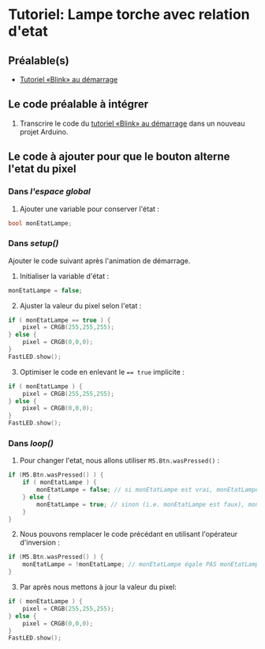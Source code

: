 # Tutoriel: Lampe torche avec relation d'etat

## Préalable(s)

- [Tutoriel «Blink» au démarrage](/m5stack/atom/tutoriel/blink_demarrage.md)

## Le code préalable à intégrer

1) Transcrire le code du [tutoriel «Blink» au démarrage](/m5stack/atom/tutoriel/blink_demarrage.md) dans un nouveau projet Arduino.


## Le code à ajouter pour que le bouton alterne l'etat du pixel

### Dans _l'espace global_

1) Ajouter une variable pour conserver l'état :
```cpp
bool monEtatLampe;
```

### Dans _setup()_

Ajouter le code suivant après l'animation de démarrage.

1) Initialiser la variable d'état :
```cpp
monEtatLampe = false;
```

2) Ajuster la valeur du pixel selon l'etat :
```cpp
if ( monEtatLampe == true ) {
    pixel = CRGB(255,255,255); 
} else {
    pixel = CRGB(0,0,0); 
}
FastLED.show();
```

3) Optimiser le code en enlevant le `== true` implicite :
```cpp
if ( monEtatLampe ) {
    pixel = CRGB(255,255,255); 
} else {
    pixel = CRGB(0,0,0); 
}
FastLED.show();
```

### Dans _loop()_

1) Pour changer l'etat, nous allons utiliser `M5.Btn.wasPressed()` :
```cpp
if (M5.Btn.wasPressed() ) {
    if ( monEtatLampe ) {
        monEtatLampe = false; // si monEtatLampe est vrai, monEtatLampe devient faux
    } else {
        monEtatLampe = true; // sinon (i.e. monEtatLampe est faux), monEtatLampe devient vrai
    }
}
```

2) Nous pouvons remplacer le code précédant en utilisant l'opérateur d'inversion :
```cpp
if (M5.Btn.wasPressed() ) {
    monEtatLampe = !monEtatLampe; // monEtatLampe égale PAS monEtatLampe
}
```


3) Par après nous mettons à jour la valeur du pixel:

```cpp
if ( monEtatLampe ) {
    pixel = CRGB(255,255,255); 
} else {
    pixel = CRGB(0,0,0); 
}
FastLED.show();
```
